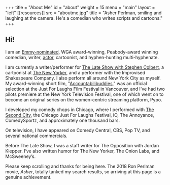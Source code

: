 +++
title = "About Me"
id = "about"
weight = 15
menu = "main"
layout = "left"
[[resources]]
  src = "aboutme.jpg"
  title = "Asher Perlman, smiling and laughing at the camera. He's a comedian who  writes scripts and cartoons."
+++

## Hi!

I am an [Emmy-nominated](https://www.emmys.com/bios/asher-perlman), WGA award-winning, Peabody-award winning comedian, writer, [actor](https://www.imdb.com/name/nm5465523/), cartoonist, and hyphen-hunting multi-hyphenate. 

I am currently a writer/performer for [The Late Show with Stephen Colbert](https://www.cbs.com/shows/the-late-show-with-stephen-colbert/), a cartoonist at [The New Yorker](https://condenaststore.com/art/asher+perlman?searchType=artistname), and a performer with the Improvised Shakespeare Company. I also perform all around New York City as myself. My award-winning short film, "[Accountabilibuddies](https://vimeo.com/334507378)," was an official selection at the Just For Laughs Film Festival in Vancouver, and I’ve had two pilots premiere at the New York Television Festival, one of which went on to become an original series on the women-centric streaming platform, Pypo.

I developed my comedy chops in Chicago, where I performed with [The Second City](https://www.secondcity.com/people/other/asher-perlman/), the Chicago Just For Laughs Festival, iO, The Annoyance, ComedySportz, and approximately one thousand bars.

On television, I have appeared on Comedy Central, CBS, Pop TV, and several national commercials.

Before The Late Show, I was a staff writer for The Opposition with Jordan Klepper. I’ve also written humor for The New Yorker, The Onion Labs, and McSweeney’s.

Please keep scrolling and thanks for being here. The 2018 Ron Perlman movie, *Asher*, totally tanked my search results, so arriving at this page is a genuine achievement.